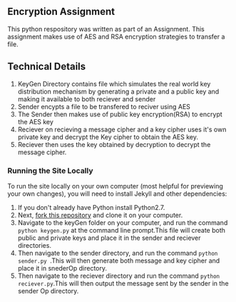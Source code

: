## Encryption Assignment
This python respository was written as part of an Assignment.
This assignment makes use of AES and RSA encryption strategies to transfer a file.

## Technical Details
1. KeyGen Directory contains file which simulates the real world key distribution mechanism by generating a private and a public key and making it available to both reciever and sender
2. Sender encypts a file to be transfered to reciver using AES
3. The Sender then makes use of public key encryption(RSA) to encrypt the AES key
4. Reciever on recieving a message cipher and a key cipher uses it's own private key and decrypt the Key cipher to obtain the AES key.
5. Reciever then uses the key obtained by decryption to decrypt the message cipher.

### Running the Site Locally

To run the site locally on your own computer (most helpful for previewing your own changes), you will need to install Jekyll and other dependencies:

1. If you don't already have Python install Python2.7.
2. Next, [fork this repository](http://help.github.com/fork-a-repo/ "Instructions for Forking Your Repository") and clone it on your computer.
3. Navigate to the keyGen folder on your computer, and run the command `python keygen.py` at the command line prompt.This file will create both public and private keys and place it in the sender and reciever directories.
4. Then navigate to the sender directory, and run the command `python sender.py `.This will then generate both message and key cipher and place it in snederOp directory.
5. Then navigate to the reciever directory and run the command `python reciever.py`.This will then output the message sent by the sender in the sender Op directory.
